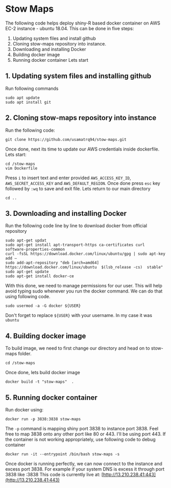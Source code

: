 # Stow Maps
The following code helps deploy shiny-R based docker container on AWS EC-2 instance - ubuntu 18.04. 
This can be done in five steps:
1. Updating system files and install github
2. Cloning stow-maps repository into instance.
3. Downloading and installing Docker
4. Building docker image
5. Running docker container
Lets start
## 1. Updating system files and installing github
Run following commands
```
sudo apt update
sudo apt install git
```
## 2. Cloning stow-maps repository into instance
Run the following code:
```
git clone https://github.com/usamatrq94/stow-maps.git
```
Once done, next its time to update our AWS credentials inside dockerfile. Lets start:
```
cd /stow-maps
vim Dockerfile
```
Press `i` to insert text and enter provided `AWS_ACCESS_KEY_ID`, `AWS_SECRET_ACCESS_KEY` and `AWS_DEFAULT_REGION`. Once done press `esc` key followed by `:wq` to save and exit file.
Lets return to our main directory
```
cd ..
```
## 3. Downloading and installing Docker
Run the following code line by line to download docker from official repository
```
sudo apt-get updat
sudo apt-get install apt-transport-https ca-certificates curl software-properties-common
curl -fsSL https://download.docker.com/linux/ubuntu/gpg | sudo apt-key add –
sudo add-apt-repository "deb [arch=amd64] https://download.docker.com/linux/ubuntu  $(lsb_release -cs)  stable" 
sudo apt-get update
sudo apt-get install docker-ce
```
With this done, we need to manage permissions for our user. This will help avoid typing sudo whenever you run the docker command. We can do that using following code. 
```
sudo usermod -a -G docker ${USER}
```
Don't forget to replace `${USER}` with your username. In my case it was `ubuntu`
## 4. Building docker image
To build image, we need to first change our directory and head on to stow-maps folder.
```
cd /stow-maps
```
Once done, lets build docker image
```
docker build -t "stow-maps"  .
```
## 5. Running docker container
Run docker using:
```
docker run -p 3838:3838 stow-maps
```
The `-p` command is mapping shiny port 3838 to instance port 3838. 
Feel free to map 3838 onto any other port like 80 or 443. I'll be using port 443. 
If the container is not working appropriately, use following code to debug container
```
docker run -it --entrypoint /bin/bash stow-maps -s
```
Once docker is running perfectly, we can now connect to the instance and excess port 3838. For example if your system DNS is <my-ip> excess it through port 3838 like <my-ip>:3838
This code is currently live at: [http://13.210.238.41:443](http://13.210.238.41:443)
